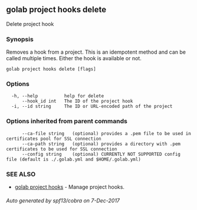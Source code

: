 ## golab project hooks delete

Delete project hook

### Synopsis


Removes a hook from a project. This is an idempotent method and can be called multiple times. Either the hook is available or not.

```
golab project hooks delete [flags]
```

### Options

```
  -h, --help          help for delete
      --hook_id int   The ID of the project hook
  -i, --id string     The ID or URL-encoded path of the project
```

### Options inherited from parent commands

```
      --ca-file string   (optional) provides a .pem file to be used in certificates pool for SSL connection
      --ca-path string   (optional) provides a directory with .pem certificates to be used for SSL connection
      --config string    (optional) CURRENTLY NOT SUPPORTED config file (default is ./.golab.yml and $HOME/.golab.yml)
```

### SEE ALSO
* [golab project hooks](golab_project_hooks.md)	 - Manage project hooks.

###### Auto generated by spf13/cobra on 7-Dec-2017
